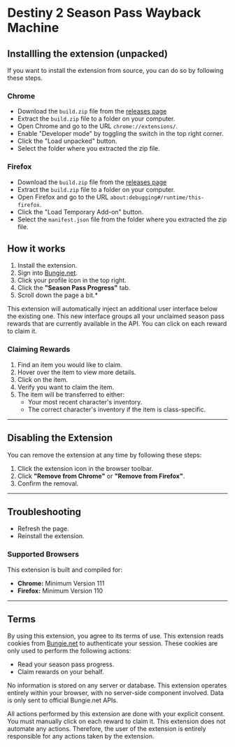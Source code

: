 # Destiny 2 Season Pass Wayback Machine

## Installling the extension (unpacked)

If you want to install the extension from source, you can do so by following these steps.

### Chrome

- Download the `build.zip` file from the [releases page](https://github.com/owens1127/Destiny-2-Season-Pass-Wayback-Machine/releases/latest)
- Extract the `build.zip` file to a folder on your computer.
- Open Chrome and go to the URL `chrome://extensions/`.
- Enable "Developer mode" by toggling the switch in the top right corner.
- Click the "Load unpacked" button.
- Select the folder where you extracted the zip file.

### Firefox

- Download the `build.zip` file from the [releases page](https://github.com/owens1127/Destiny-2-Season-Pass-Wayback-Machine/releases/latest)
- Extract the `build.zip` file to a folder on your computer.
- Open Firefox and go to the URL `about:debugging#/runtime/this-firefox`.
- Click the "Load Temporary Add-on" button.
- Select the `manifest.json` file from the folder where you extracted the zip file.

## How it works

1. Install the extension.
2. Sign into [Bungie.net](https://www.bungie.net/7/en/Seasons/Progress).
3. Click your profile icon in the top right.
4. Click the **"Season Pass Progress"** tab.
5. Scroll down the page a bit.\*

This extension will automatically inject an additional user interface below the existing one. This new interface groups all your unclaimed season pass rewards that are currently available in the API. You can click on each reward to claim it.

### Claiming Rewards

1. Find an item you would like to claim.
2. Hover over the item to view more details.
3. Click on the item.
4. Verify you want to claim the item.
5. The item will be transferred to either:
   - Your most recent character's inventory.
   - The correct character's inventory if the item is class-specific.

---

## Disabling the Extension

You can remove the extension at any time by following these steps:

1. Click the extension icon in the browser toolbar.
2. Click **"Remove from Chrome"** or **"Remove from Firefox"**.
3. Confirm the removal.

---

## Troubleshooting

- Refresh the page.
- Reinstall the extension.

### Supported Browsers

This extension is built and compiled for:

- **Chrome:** Minimum Version 111
- **Firefox:** Minimum Version 110

---

## Terms

By using this extension, you agree to its terms of use. This extension reads cookies from [Bungie.net](https://www.bungie.net) to authenticate your session. These cookies are only used to perform the following actions:

- Read your season pass progress.
- Claim rewards on your behalf.

No information is stored on any server or database. This extension operates entirely within your browser, with no server-side component involved. Data is only sent to official Bungie.net APIs.

All actions performed by this extension are done with your explicit consent. You must manually click on each reward to claim it. This extension does not automate any actions. Therefore, the user of the extension is entirely responsible for any actions taken by the extension.
